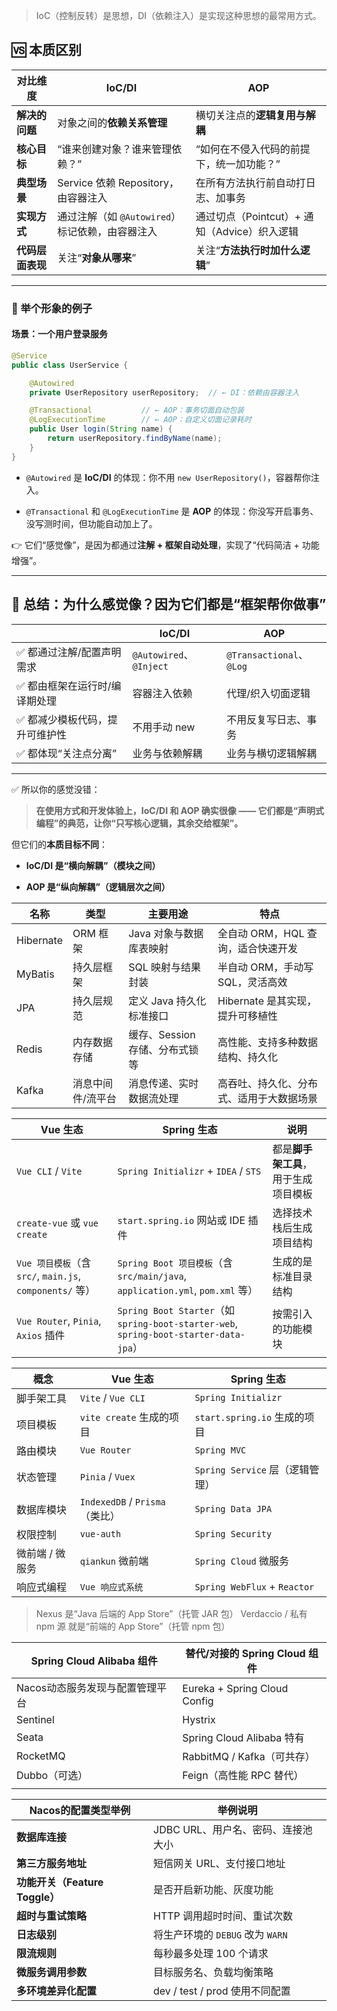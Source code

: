 > IoC（控制反转）是思想，DI（依赖注入）是实现这种思想的最常用方式。

## 🆚 本质区别

| 对比维度 | IoC/DI | AOP |
| --- | --- | --- |
| **解决的问题** | 对象之间的**依赖关系管理** | 横切关注点的**逻辑复用与解耦** |
| **核心目标** | “谁来创建对象？谁来管理依赖？” | “如何在不侵入代码的前提下，统一加功能？” |
| **典型场景** | Service 依赖 Repository，由容器注入 | 在所有方法执行前自动打日志、加事务 |
| **实现方式** | 通过注解（如 `@Autowired`）标记依赖，由容器注入 | 通过切点（Pointcut）+ 通知（Advice）织入逻辑 |
| **代码层面表现** | 关注“**对象从哪来**” | 关注“**方法执行时加什么逻辑**” |

---

### 🎯 举个形象的例子

#### 场景：一个用户登录服务

```java
@Service
public class UserService {

    @Autowired
    private UserRepository userRepository;  // ← DI：依赖由容器注入

    @Transactional           // ← AOP：事务切面自动包装
    @LogExecutionTime        // ← AOP：自定义切面记录耗时
    public User login(String name) {
        return userRepository.findByName(name);
    }
}
```

-   `@Autowired` 是 **IoC/DI** 的体现：你不用 `new UserRepository()`，容器帮你注入。
    
-   `@Transactional` 和 `@LogExecutionTime` 是 **AOP** 的体现：你没写开启事务、没写测时间，但功能自动加上了。
    

👉 它们“感觉像”，是因为都通过**注解 + 框架自动处理**，实现了“代码简洁 + 功能增强”。

---

## 📌 总结：为什么感觉像？因为它们都是“框架帮你做事”

|     | IoC/DI | AOP |
| --- | --- | --- |
| ✅ 都通过注解/配置声明需求 | `@Autowired`、`@Inject` | `@Transactional`、`@Log` |
| ✅ 都由框架在运行时/编译期处理 | 容器注入依赖 | 代理/织入切面逻辑 |
| ✅ 都减少模板代码，提升可维护性 | 不用手动 new | 不用反复写日志、事务 |
| ✅ 都体现“关注点分离” | 业务与依赖解耦 | 业务与横切逻辑解耦 |

---

✅ 所以你的感觉没错：

> **在使用方式和开发体验上，IoC/DI 和 AOP 确实很像 —— 它们都是“声明式编程”的典范，让你“只写核心逻辑，其余交给框架”。**

但它们的**本质目标不同**：

-   **IoC/DI 是“横向解耦”（模块之间）**
    
-   **AOP 是“纵向解耦”（逻辑层次之间）**
    

| 名称  | 类型  | 主要用途 | 特点  |
| --- | --- | --- | --- |
| Hibernate | ORM 框架 | Java 对象与数据库表映射 | 全自动 ORM，HQL 查询，适合快速开发 |
| MyBatis | 持久层框架 | SQL 映射与结果封装 | 半自动 ORM，手动写 SQL，灵活高效 |
| JPA | 持久层规范 | 定义 Java 持久化标准接口 | Hibernate 是其实现，提升可移植性 |
| Redis | 内存数据存储 | 缓存、Session 存储、分布式锁等 | 高性能、支持多种数据结构、持久化 |
| Kafka | 消息中间件/流平台 | 消息传递、实时数据流处理 | 高吞吐、持久化、分布式、适用于大数据场景 |

| Vue 生态 | Spring 生态 | 说明  |
| --- | --- | --- |
| `Vue CLI` / `Vite` | `Spring Initializr` + `IDEA` / `STS` | 都是**脚手架工具**，用于生成项目模板 |
| `create-vue` 或 `vue create` | `start.spring.io` 网站或 IDE 插件 | 选择技术栈后生成项目结构 |
| `Vue 项目模板`（含 `src/`, `main.js`, `components/` 等） | `Spring Boot 项目模板`（含 `src/main/java`, `application.yml`, `pom.xml` 等） | 生成的是标准目录结构 |
| `Vue Router`, `Pinia`, `Axios` 插件 | `Spring Boot Starter`（如 `spring-boot-starter-web`, `spring-boot-starter-data-jpa`） | 按需引入的功能模块 |

| 概念  | Vue 生态 | Spring 生态 |
| --- | --- | --- |
| 脚手架工具 | `Vite` / `Vue CLI` | `Spring Initializr` |
| 项目模板 | `vite create` 生成的项目 | `start.spring.io` 生成的项目 |
| 路由模块 | `Vue Router` | `Spring MVC` |
| 状态管理 | `Pinia` / `Vuex` | `Spring Service` 层（逻辑管理） |
| 数据库模块 | `IndexedDB` / `Prisma`（类比） | `Spring Data JPA` |
| 权限控制 | `vue-auth` | `Spring Security` |
| 微前端 / 微服务 | `qiankun` 微前端 | `Spring Cloud` 微服务 |
| 响应式编程 | `Vue 响应式系统` | `Spring WebFlux` + `Reactor` |

> Nexus 是“Java 后端的 App Store”（托管 JAR 包） Verdaccio / 私有 npm 源 就是“前端的 App Store”（托管 npm 包）

| Spring Cloud Alibaba 组件 | 替代/对接的 Spring Cloud 组件 |
| --- | --- |
| Nacos动态服务发现与配置管理平台 | Eureka + Spring Cloud Config |
| Sentinel | Hystrix |
| Seata | Spring Cloud Alibaba 特有 |
| RocketMQ | RabbitMQ / Kafka（可共存） |
| Dubbo（可选） | Feign（高性能 RPC 替代） |
|     |     |

| Nacos的配置类型举例 | 举例说明 |
| --- | --- |
| **数据库连接** | JDBC URL、用户名、密码、连接池大小 |
| **第三方服务地址** | 短信网关 URL、支付接口地址 |
| **功能开关（Feature Toggle）** | 是否开启新功能、灰度功能 |
| **超时与重试策略** | HTTP 调用超时时间、重试次数 |
| **日志级别** | 将生产环境的 `DEBUG` 改为 `WARN` |
| **限流规则** | 每秒最多处理 100 个请求 |
| **微服务调用参数** | 目标服务名、负载均衡策略 |
| **多环境差异化配置** | dev / test / prod 使用不同配置 |